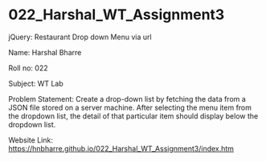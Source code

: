 # 022_Harshal_WT_Assignment3

jQuery: Restaurant Drop down Menu via url

Name:    Harshal Bharre

Roll no:  022

Subject: WT Lab

Problem Statement: Create a drop-down list by fetching the data from a JSON file stored on a server machine. After selecting the menu item from the dropdown list, the detail of that particular item should display below the dropdown list.

Website Link: https://hnbharre.github.io/022_Harshal_WT_Assignment3/index.htm

